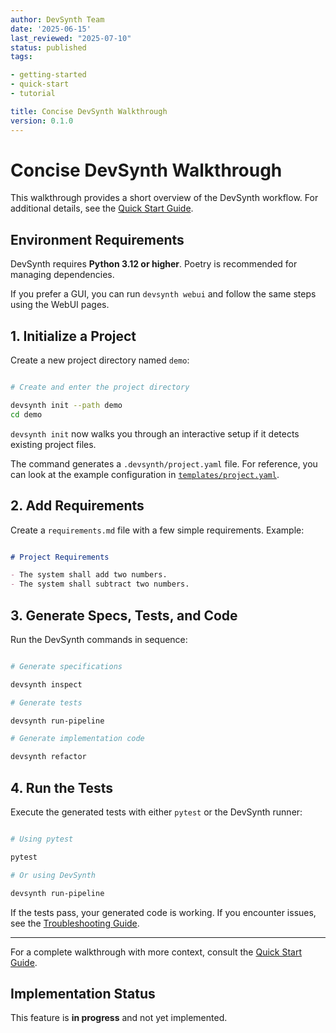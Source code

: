 ```yaml
---
author: DevSynth Team
date: '2025-06-15'
last_reviewed: "2025-07-10"
status: published
tags:

- getting-started
- quick-start
- tutorial

title: Concise DevSynth Walkthrough
version: 0.1.0
---
```


# Concise DevSynth Walkthrough

This walkthrough provides a short overview of the DevSynth workflow.
For additional details, see the [Quick Start Guide](quick_start_guide.md).

## Environment Requirements

DevSynth requires **Python 3.12 or higher**. Poetry is recommended for managing dependencies.

If you prefer a GUI, you can run `devsynth webui` and follow the same steps using the WebUI pages.

## 1. Initialize a Project

Create a new project directory named `demo`:

```bash

# Create and enter the project directory

devsynth init --path demo
cd demo
```

`devsynth init` now walks you through an interactive setup if it detects existing project files.

The command generates a `.devsynth/project.yaml` file. For reference, you can look at the example configuration in [`templates/project.yaml`](../../templates/project.yaml).

## 2. Add Requirements

Create a `requirements.md` file with a few simple requirements. Example:

```markdown

# Project Requirements

- The system shall add two numbers.
- The system shall subtract two numbers.

```

## 3. Generate Specs, Tests, and Code

Run the DevSynth commands in sequence:

```bash

# Generate specifications

devsynth inspect

# Generate tests

devsynth run-pipeline

# Generate implementation code

devsynth refactor
```

## 4. Run the Tests

Execute the generated tests with either `pytest` or the DevSynth runner:

```bash

# Using pytest

pytest

# Or using DevSynth

devsynth run-pipeline
```

If the tests pass, your generated code is working. If you encounter issues, see the [Troubleshooting Guide](troubleshooting.md).

---

For a complete walkthrough with more context, consult the [Quick Start Guide](quick_start_guide.md).
## Implementation Status

This feature is **in progress** and not yet implemented.
